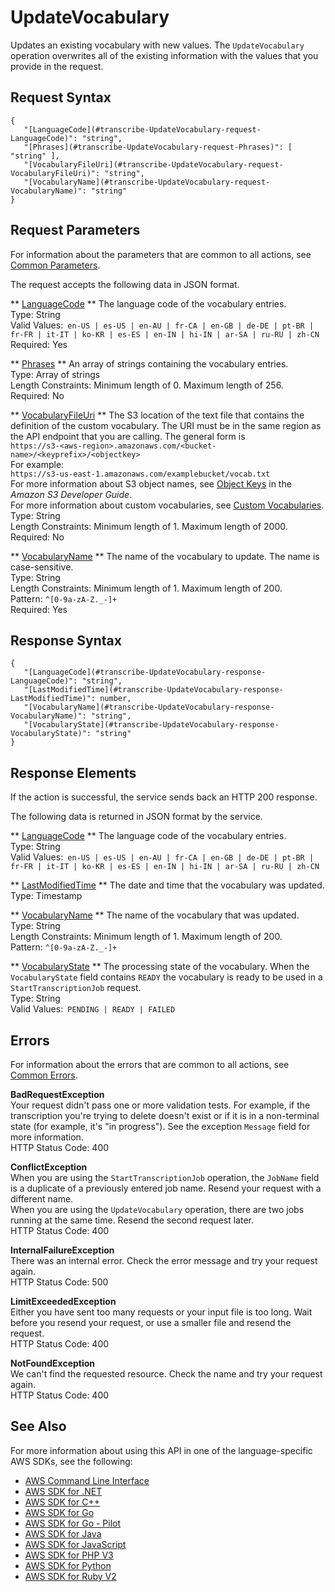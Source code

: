 # UpdateVocabulary<a name="API_UpdateVocabulary"></a>

Updates an existing vocabulary with new values\. The `UpdateVocabulary` operation overwrites all of the existing information with the values that you provide in the request\. 

## Request Syntax<a name="API_UpdateVocabulary_RequestSyntax"></a>

```
{
   "[LanguageCode](#transcribe-UpdateVocabulary-request-LanguageCode)": "string",
   "[Phrases](#transcribe-UpdateVocabulary-request-Phrases)": [ "string" ],
   "[VocabularyFileUri](#transcribe-UpdateVocabulary-request-VocabularyFileUri)": "string",
   "[VocabularyName](#transcribe-UpdateVocabulary-request-VocabularyName)": "string"
}
```

## Request Parameters<a name="API_UpdateVocabulary_RequestParameters"></a>

For information about the parameters that are common to all actions, see [Common Parameters](CommonParameters.md)\.

The request accepts the following data in JSON format\.

 ** [LanguageCode](#API_UpdateVocabulary_RequestSyntax) **   <a name="transcribe-UpdateVocabulary-request-LanguageCode"></a>
The language code of the vocabulary entries\.  
Type: String  
Valid Values:` en-US | es-US | en-AU | fr-CA | en-GB | de-DE | pt-BR | fr-FR | it-IT | ko-KR | es-ES | en-IN | hi-IN | ar-SA | ru-RU | zh-CN`   
Required: Yes

 ** [Phrases](#API_UpdateVocabulary_RequestSyntax) **   <a name="transcribe-UpdateVocabulary-request-Phrases"></a>
An array of strings containing the vocabulary entries\.  
Type: Array of strings  
Length Constraints: Minimum length of 0\. Maximum length of 256\.  
Required: No

 ** [VocabularyFileUri](#API_UpdateVocabulary_RequestSyntax) **   <a name="transcribe-UpdateVocabulary-request-VocabularyFileUri"></a>
The S3 location of the text file that contains the definition of the custom vocabulary\. The URI must be in the same region as the API endpoint that you are calling\. The general form is   
 ` https://s3-<aws-region>.amazonaws.com/<bucket-name>/<keyprefix>/<objectkey> `   
For example:  
 `https://s3-us-east-1.amazonaws.com/examplebucket/vocab.txt`   
For more information about S3 object names, see [Object Keys](http://docs.aws.amazon.com/AmazonS3/latest/dev/UsingMetadata.html#object-keys) in the *Amazon S3 Developer Guide*\.  
For more information about custom vocabularies, see [Custom Vocabularies](http://docs.aws.amazon.com/transcribe/latest/dg/how-it-works.html#how-vocabulary)\.  
Type: String  
Length Constraints: Minimum length of 1\. Maximum length of 2000\.  
Required: No

 ** [VocabularyName](#API_UpdateVocabulary_RequestSyntax) **   <a name="transcribe-UpdateVocabulary-request-VocabularyName"></a>
The name of the vocabulary to update\. The name is case\-sensitive\.  
Type: String  
Length Constraints: Minimum length of 1\. Maximum length of 200\.  
Pattern: `^[0-9a-zA-Z._-]+`   
Required: Yes

## Response Syntax<a name="API_UpdateVocabulary_ResponseSyntax"></a>

```
{
   "[LanguageCode](#transcribe-UpdateVocabulary-response-LanguageCode)": "string",
   "[LastModifiedTime](#transcribe-UpdateVocabulary-response-LastModifiedTime)": number,
   "[VocabularyName](#transcribe-UpdateVocabulary-response-VocabularyName)": "string",
   "[VocabularyState](#transcribe-UpdateVocabulary-response-VocabularyState)": "string"
}
```

## Response Elements<a name="API_UpdateVocabulary_ResponseElements"></a>

If the action is successful, the service sends back an HTTP 200 response\.

The following data is returned in JSON format by the service\.

 ** [LanguageCode](#API_UpdateVocabulary_ResponseSyntax) **   <a name="transcribe-UpdateVocabulary-response-LanguageCode"></a>
The language code of the vocabulary entries\.  
Type: String  
Valid Values:` en-US | es-US | en-AU | fr-CA | en-GB | de-DE | pt-BR | fr-FR | it-IT | ko-KR | es-ES | en-IN | hi-IN | ar-SA | ru-RU | zh-CN` 

 ** [LastModifiedTime](#API_UpdateVocabulary_ResponseSyntax) **   <a name="transcribe-UpdateVocabulary-response-LastModifiedTime"></a>
The date and time that the vocabulary was updated\.  
Type: Timestamp

 ** [VocabularyName](#API_UpdateVocabulary_ResponseSyntax) **   <a name="transcribe-UpdateVocabulary-response-VocabularyName"></a>
The name of the vocabulary that was updated\.  
Type: String  
Length Constraints: Minimum length of 1\. Maximum length of 200\.  
Pattern: `^[0-9a-zA-Z._-]+` 

 ** [VocabularyState](#API_UpdateVocabulary_ResponseSyntax) **   <a name="transcribe-UpdateVocabulary-response-VocabularyState"></a>
The processing state of the vocabulary\. When the `VocabularyState` field contains `READY` the vocabulary is ready to be used in a `StartTranscriptionJob` request\.  
Type: String  
Valid Values:` PENDING | READY | FAILED` 

## Errors<a name="API_UpdateVocabulary_Errors"></a>

For information about the errors that are common to all actions, see [Common Errors](CommonErrors.md)\.

 **BadRequestException**   
Your request didn't pass one or more validation tests\. For example, if the transcription you're trying to delete doesn't exist or if it is in a non\-terminal state \(for example, it's "in progress"\)\. See the exception `Message` field for more information\.  
HTTP Status Code: 400

 **ConflictException**   
When you are using the `StartTranscriptionJob` operation, the `JobName` field is a duplicate of a previously entered job name\. Resend your request with a different name\.  
When you are using the `UpdateVocabulary` operation, there are two jobs running at the same time\. Resend the second request later\.  
HTTP Status Code: 400

 **InternalFailureException**   
There was an internal error\. Check the error message and try your request again\.  
HTTP Status Code: 500

 **LimitExceededException**   
Either you have sent too many requests or your input file is too long\. Wait before you resend your request, or use a smaller file and resend the request\.  
HTTP Status Code: 400

 **NotFoundException**   
We can't find the requested resource\. Check the name and try your request again\.  
HTTP Status Code: 400

## See Also<a name="API_UpdateVocabulary_SeeAlso"></a>

For more information about using this API in one of the language\-specific AWS SDKs, see the following:
+  [AWS Command Line Interface](https://docs.aws.amazon.com/goto/aws-cli/transcribe-2017-10-26/UpdateVocabulary) 
+  [AWS SDK for \.NET](https://docs.aws.amazon.com/goto/DotNetSDKV3/transcribe-2017-10-26/UpdateVocabulary) 
+  [AWS SDK for C\+\+](https://docs.aws.amazon.com/goto/SdkForCpp/transcribe-2017-10-26/UpdateVocabulary) 
+  [AWS SDK for Go](https://docs.aws.amazon.com/goto/SdkForGoV1/transcribe-2017-10-26/UpdateVocabulary) 
+  [AWS SDK for Go \- Pilot](https://docs.aws.amazon.com/goto/SdkForGoPilot/transcribe-2017-10-26/UpdateVocabulary) 
+  [AWS SDK for Java](https://docs.aws.amazon.com/goto/SdkForJava/transcribe-2017-10-26/UpdateVocabulary) 
+  [AWS SDK for JavaScript](https://docs.aws.amazon.com/goto/AWSJavaScriptSDK/transcribe-2017-10-26/UpdateVocabulary) 
+  [AWS SDK for PHP V3](https://docs.aws.amazon.com/goto/SdkForPHPV3/transcribe-2017-10-26/UpdateVocabulary) 
+  [AWS SDK for Python](https://docs.aws.amazon.com/goto/boto3/transcribe-2017-10-26/UpdateVocabulary) 
+  [AWS SDK for Ruby V2](https://docs.aws.amazon.com/goto/SdkForRubyV2/transcribe-2017-10-26/UpdateVocabulary) 